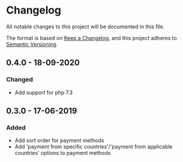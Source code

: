 # Changelog
All notable changes to this project will be documented in this file.

The format is based on [Keep a Changelog](https://keepachangelog.com/en/1.0.0/),
and this project adheres to [Semantic Versioning](https://semver.org/spec/v2.0.0.html).

## 0.4.0 - 18-09-2020
### Changed
- Add support for php 7.3

## 0.3.0 - 17-06-2019
### Added
- Add sort order for payment methods
- Add 'payment from specific countries'/'payment from applicable countries' options to payment methods

